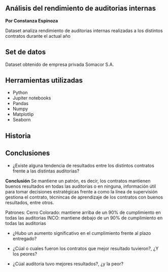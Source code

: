 ##  Análisis del rendimiento de auditorias internas
**Por Constanza Espinoza**

 Dataset analiza rendimiento de auditorias internas realizadas a los distintos contratos durante el actual año

## Set de datos

Dataset obtenido de empresa privada Somacor S.A.

## Herramientas utilizadas

  - Python
  - Jupiter notebooks
  - Pandas
  - Numpy
  - Matplotlip
  - Seaborn
  
## Historia

 
## Conclusiones 

- ¿Existe alguna tendencia de resultados entre los distintos contratos frente a las distintas auditorias?

**Conclusión** Se mantiene un patrón, es decir, los contratos mantienen buenos resultados en todas las auditorias o en ninguna, información útil para tomar decisiones estratégicas frente a como la línea de supervisión gestiona el contrato, técnincas de aprendizaje de los contratos con buenos resultados, entre otros.

Patrones:
Cerro Colorado: mantiene arriba de un 90% de cumplimiento en todas las auditorias
INCO: mantiene debajo de un 90% de cumplimiento en todas las auditorias



- ¿Hubo un aumento significativo en el cumplimiento frente al plazo entregado?

- ¿Cúal o cuales fueron los contratos que mejor resultado tuvieron?, ¿Y los peores?

- ¿Cúal auditoria tuvo mejores resultados?, ¿y la peor?

